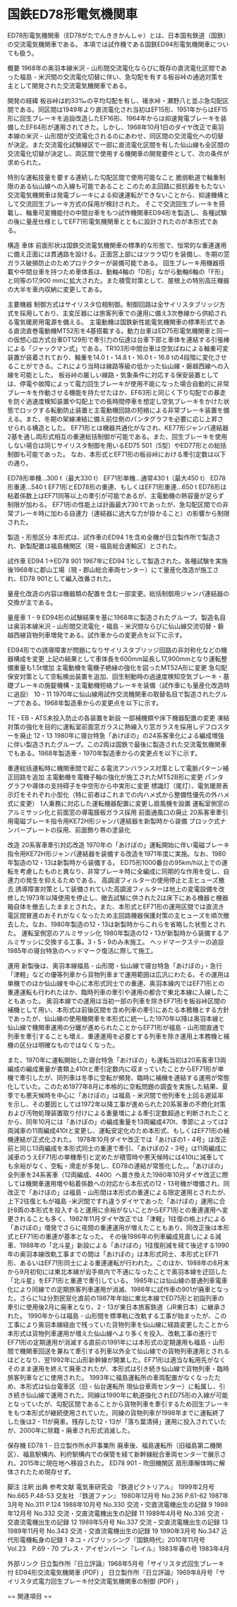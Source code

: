 # 国鉄ED78形電気機関車

ED78形電気機関車（ED78がたでんききかんしゃ）とは、日本国有鉄道（国鉄）の交流電気機関車である。
本項では試作機である国鉄ED94形電気機関車についても扱う。

概要
1968年の奥羽本線米沢 - 山形間交流電化ならびに既存の直流電化区間であった福島 - 米沢間の交流電化切替に伴い、急勾配を有する板谷峠の通過対策を主として開発された交流電気機関車である。

開発の経緯
板谷峠は約33‰の平均勾配を有し、碓氷峠・瀬野八と並ぶ急勾配区間である。同区間は1949年より直流電化され当初はEF15形、1951年からはEF15形に回生ブレーキを追設改造したEF16形、1964年からは抑速発電ブレーキを装備したEF64形が運用されてきた。しかし、1968年10月1日のダイヤ改正で奥羽本線の米沢 - 山形間が交流電化されるのにあわせ、同区間の交流電化への切替が決定。また交流電化試験線区で一部に直流電化区間を有した仙山線も全区間の交流電化切替が決定し、両区間で使用する機関車の開発要件として、次の条件が求められた。

特別な運転技量を要する連続した勾配区間で使用可能なこと
脆弱軌道で軸重制限のある仙山線への入線も可能であること
このため主回路に抵抗器をもたない交流電気機関車は発電ブレーキによる抑速運転ができないことから、抑速機構として交流回生ブレーキ方式の採用が検討された。
そこで交流回生ブレーキを搭載し、軸重可変機能付の中間台車をもつ試作機関車ED94形を製造し、各種試験の後に量産仕様としてEF71形電気機関車とともに設計されたのが本形式である。

構造
車体
前面形状は国鉄交流電気機関車の標準的な形態で、恒常的な重連運用に備え正面には貫通路を設ける。正面窓上部にはツララ切りを装備し、冬期の窓ガラス破損防止のためプロテクターが装備可能である。
回生ブレーキ用機器搭載や中間台車を持つため車体長は、動軸4軸の「D形」ながら動軸6軸の「F形」と同等の17,900 mmに拡大された。また積雪対策として、屋根上の特別高圧機器の大半を車内収納に変更してある。

主要機器
制御方式はサイリスタ位相制御。制御回路は全サイリスタブリッジ方式を採用しており、主変圧器には旅客列車での運用に備え3次巻線から供給される電気暖房用電源を備える。
主電動機は国鉄新性能電気機関車の標準形式である直流直巻電動機MT52形を4基搭載する。動力台車はED75形電気機関車と同一の仮想心皿方式台車DT129形で牽引力の伝達は台車下部と車体を連結する引張棒による「ジャックマン式」である。TR103形中間台車は空気ばねによる軸重可変装置が装着されており、軸重を14.0 t・14.8 t・16.0 t・16.8 tの4段階に変化させることができる。これにより当時は線路等級の低かった仙山線・磐越西線への入線を可能とした。
板谷峠の厳しい線路・気象条件に対応する保安装置としては、停電や故障によって電力回生ブレーキが使用不能になった場合自動的に非常ブレーキを作動させる機能を持たせたほか、EF63形と同じく下り勾配での暴走を防ぐ過速度検知装置や勾配上での長時間停車を想定し空気ブレーキをかけた状態でロックする転動防止装置と主電動機回路の短絡による非常ブレーキ装置を備える。また、冬期の架線凍結に備え前位側のパンタグラフを必要に応じ上昇させられる構造とした。
EF71形とは機器共通化がなされ、KE77形ジャンパ連結器2基を通し両形式相互の重連総括制御が可能である。また、回生ブレーキを使用しない場合は同じサイリスタ制御を用いるED75 501（S型）やED77形との総括制御も可能であった。
なお、本形式とEF71形の板谷峠における牽引定数は以下の通り。

ED78形単機…300 t（最大330 t）
EF71形単機…通常430 t（最大450 t）
ED78形重連…540 t
EF71形とED78形の重連、もしくはEF71形重連…650 t
ED78形は粘着係数上はEF71同等以上の牽引が可能であるが、主電動機の熱容量が足らず制限が加わる。
EF71形の性能上は計画最大730 tであったが、急勾配区間での非常ブレーキ時に加わる自連力（連結器に過大な力が掛かること）の影響から制限された。

製造・形態区分
本形式は、試作車のED94 1を含め全機が日立製作所で製造され、新製配置は福島機関区（現・福島総合運輸区）とされた。

試作車
ED94 1→ED78 901
1967年にED94 1として製造された。各種試験を実施後1968年に郡山工場（現・郡山総合車両センター）にて量産化改造が施工され、ED78 901として編入改番された。

量産化改造の内容は機器類の配置を含む一部変更。総括制御用ジャンパ連結器の交換が主である。

量産車
1 - 9
ED94形の試験結果を基に1968年に製造されたグループ。製造名目は奥羽本線米沢 - 山形間交流電化・福島 - 米沢間ならびに仙山線交流切替・磐越西線貨物列車増発である。試作車からの変更点を以下に示す。

ED94形での誘導障害が問題になりサイリスタブリッジ回路の非対称化などの機器構成を変更
上記の結果として車体長を600mm延長し17,900mmとなり運転整備重量も1.5t増加
主電動機を電機子絶縁の強化を図ったMT52A形に変更
急勾配保安対策として空転検出装置を追加、回生制動時の過速度検知空気ブレーキ・基礎ブレーキの施錠機構・主電動機短絡ブレーキを装備（試作車にも量産化改造時に追設）
10・11
1970年に仙山線用試作交流機関車の取替名目で製造されたグループである。1968年製造車からの変更点を以下に示す。

TE・EB・ATS未投入防止の各装置を新設
一部補機類や床下機器配置の変更
凍結対策の強化を目的に運転室前面窓ガラスに熱線入り窓ガラスを採用しデフロスターを廃止
12・13
1980年に寝台特急「あけぼの」の24系客車化による編成増強に伴い製造されたグループ。この2両は国鉄で最後に製造された交流電気機関車でもある。1968年製造車・1970年製造車からの変更点を以下に示す。

重連総括運転時に機関車間で起こる電流アンバランス対策として電脈パターン補正回路を追加
主電動機を電機子軸の強化が施工されたMT52B形に変更
パンタグラフや導体の支持碍子を中空形から中実形に変更
標識灯（尾灯）、電気暖房表示灯をそれぞれ小型化（特に前者はこれまでの内ハメ式から整備性優先の外ハメ式に変更）
1人乗務に対応した運転機器配置に変更し扇風機を設置
運転室側窓のアルミサッシ化と前面窓の導電膜板ガラス採用
前面通風口の廃止
20系客車牽引用電磁ブレーキ指令用KE72H形ジャンパ連結器を新製時から装備
ブロック式ナンバープレートの採用、前面飾り帯の塗装化

改造
20系客車牽引対応改造
1970年の「あけぼの」運転開始に伴い電磁ブレーキ指令用KE72H形ジャンパ連結器を装備する改造を1971年度に実施。なお、1980年製造の12・13は新製時から装備する。
ED75形1000番台の95km/h以上での運転を考慮したものと異なり、非常ブレーキ時に全編成に同期的な作用を促し、自連力の発生を抑えるためである。
高調波フィルターの使用停止と主ヒューズ撤去
誘導障害対策として装備されていた高調波フィルターは地上の変電設備を改修した1973年以降使用を停止し、撤去試験に供された2は床下にある機器と機器箱自体を撤去したままとされた。また、本形式とEF71形の運用区間では直流き電区間冒進のおそれがなくなったため主回路機器保護対策の主ヒューズを順次撤去した。なお、1980年製造の12・13は新製時からこれらを省略した状態とされた。
運転室側窓のアルミサッシ化
1980年製造の12・13が新製時から装備するアルミサッシに交換する工事。3・5・9のみ未施工。
ヘッドマークステーの追設
1985年の寝台特急のヘッドマーク復活に際して施工。

運用
新製後は、奥羽本線福島 - 山形間・仙山線で寝台特急「あけぼの」・急行「津軽」などの優等列車から貨物列車まで運用範囲は広汎にわたる。その運用は単機でのほか仙山線を中心に本形式同士での重連、奥羽本線内ではEF71形との重連運転も行われたほか、臨時列車の牽引や運用の都合で東北本線に入線したこともあった。
奥羽本線での運用は当初一部の列車を除きEF71形を板谷峠区間の補機として用い、本形式は前後区間を含め列車の牽引にあたる本務機とする方針であったが、仙山線の使用機関車を本形式に統一した1970年以降は奥羽本線と仙山線で機関車運用の分離が進められたことからEF71形が福島 - 山形間直通で列車を牽引することも増え、重連運用を必要とする列車を除き運用上本務機と補機の区分は明確なものではなくなった。

また、1970年に運転開始した寝台特急「あけぼの」も運転当初は20系客車13両編成の編成重量が書類上410tと牽引定数内に収まっていたことからEF71形が単機で牽引したが、同列車は冬季に空転が頻発、臨時に補機を連結する運用が常態化していた。このため1977年8月に本格的に空転問題の調査を実施した結果、夏季でも悪天候時を中心に「あけぼの」は福島 - 米沢間で他列車を上回る遅延率を示し、その要因としては1972年以降工事が進められた20系客車の不燃化対策および汚物処理装置取り付けによる重量増による牽引定数超過と判断されたことから、同年10月には「あけぼの」の編成重量を13両編成470t、季節によっては2両減車の11両編成410tと変更し、運転安定化のため本形式、もしくはEF71形の補機連結が正式化された。
1978年10月ダイヤ改正では「あけぼの1・4号」は改正前と同じ13両編成を本形式同士の重連で牽引、「あけぼの2・3号」は11両編成に減車のうえEF71形の単機牽引と定めたが積雪時や悪天候時には410tに減車しても余裕がなく、空転・滑走が多発し、ED78の連結が常態化した。。「あけぼの」全列車を24系客車（12両編成、440t）へ置き換えた1980年10月ダイヤ改正に際しては機関車運用増や粘着係数への対応から本形式の12・13号機が増備され、同改正で「あけぼの」は福島 - 山形間は本形式の重連による限定運用とされたが、上下2往復ともが福島 -米沢間ですれ違うダイヤであった「あけぼの」運用に合計8両の本形式を投入すると運用に余裕がないことからEF71形との重連運用へ変更されることも多く、1982年11月ダイヤ改正では「津軽」1往復の格上げによる「あけぼの」増発でさらに夜間の重連運用が増えたこともあり、同改正後は本形式とEF71形の重連が基本となった。
その後1986年の列車編成見直しによる減車、1988年の「北斗星」新設による「あけぼの」1往復削減を経て後述する1990年の奥羽本線改軌工事までの間は「あけぼの」は本形式同士、本形式とEF71形、あるいはEF71形同士による重連運転が行われた。このほか、1988年の8月末から9月初旬には東北本線が岩手県内で不通になったことで奥羽本線を迂回した「北斗星」をEF71形と重連で牽引している。
1985年には仙山線の普通列車電車化により同線での定期旅客列車運用が消滅、1986年に試作車の901が廃車となった。さらに1は分割民営化直前の1987年年始に東北本線でED75形と初詣列車の牽引に使用後2月に廃車となり、2 - 13が東日本旅客鉄道（JR東日本）に継承された。
1990年からは福島 - 山形間を標準軌に改軌する工事が始まったが、この工事により奥羽本線経由で残っていた貨物列車を仙山線に経路変更したことから本形式は貨物列車運用が増えた仙山線へより多くを投入、改軌工事の進行でEF71形の定期運用が消滅する直前の1991年には本形式の定期運用も福島 - 山形間で機関車回送を兼ねて牽引する列車以外全て仙山線での貨物列車運用とされるほどとなり、翌1992年に山形新幹線が開業した。EF71形は適当な転用先がなくそのまま運用を終えて廃車されたが、本形式は引き続き仙山線で貨物列車・臨時旅客列車などに使用された。
1993年に福島運転所の車両配置がなくなったため、本形式は仙台電車区（旧・仙台運転所 現仙台車両センター）に転属し、引き続き仙山線で運用された。同線は1990年に軌道強化されED75形の入線が可能となっていたが、勾配区間であることから貨物列車を牽引するため回生ブレーキをもつ本形式が継続使用されていた。同線の貨物列車が1998年までに運転終了した後は2 - 11が廃車。残存した12・13が「落ち葉清掃」運用に投入されていたが、2000年に除籍・廃車され形式消滅した。

保存機
ED78 1 - 日立製作所水戸事業所
廃車後、福島運転所（旧福島第二機関区）、福島駅構内、利府駅構内での保管を経て新幹線総合車両センターで展示され、2015年に現在地へ移設された。
ED78 901 - 吹田機関区
扇形庫解体時に解体されたため現存せず。

脚注
注釈
出典
参考文献
電気車研究会 『鉄道ピクトリアル』 1999年2月号 No.665 P.48-53
交友社 『鉄道ファン』
1980年12月号 No.236 P.61-62
1987年3月号 No.311 P.124
1988年10月号 No.330 交流・交直流電機出生の記録 9
1988年12月号 No.332 交流・交直流電機出生の記録 11
1989年4月号 No.336 交流・交直流電機出生の記録 12
1989年5月号 No.337 交流・交直流電機出生の記録 13
1989年11月号 No.343 交流・交直流電機出生の記録 19
1990年3月号 No.347 近代形電機転身の記録 1
ネコ・パブリッシング『国鉄時代』2010年11月号　Vol.23　P.69 - 70
プレス・アイゼンバーン『レイル』1983年春の号 1983年4月

外部リンク
日立製作所『日立評論』1968年5月号「サイリスタ式回生ブレーキ付 ED94形交流電気機関車 (PDF) 」
日立製作所『日立評論』1969年8月号「サイリスタ式電力回生ブレーキ付交流電気機関車の制御 (PDF) 」


== 関連項目 ==